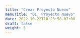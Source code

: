 ```yaml
---
title: "Crear Proyecto Nuevo"
menuTitle: "01. Proyecto Nuevo"
date: 2022-10-22T18:23:58-07:00
draft: false
weight: 5
---
```


